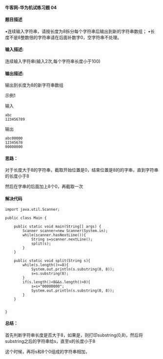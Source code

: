 #### 牛客网-华为机试练习题 04

#### 题目描述

•连续输入字符串，请按长度为8拆分每个字符串后输出到新的字符串数组； 
•长度不是8整数倍的字符串请在后面补数字0，空字符串不处理。 

#### 输入描述:

连续输入字符串(输入2次,每个字符串长度小于100)

#### 输出描述:

输出到长度为8的新字符串数组

示例1

输入

```
abc
123456789
```

输出

```
abc00000
12345678
90000000
```

#### 思路：

对于长度大于8的字符串，截取开始位置是0，结束位置是8的的字串，直到字符串的长度小于8

然后在字串的后面加上8个0，再截取一次

#### 解决代码

```
import java.util.Scanner;
 
public class Main {
 
    public static void main(String[] args) {
        Scanner scanner=new Scanner(System.in);
        while(scanner.hasNextLine()){
            String s=scanner.nextLine();
            split(s);
        }
    }
     
    public static void split(String s){
        while(s.length()>=8){
            System.out.println(s.substring(0, 8));
            s=s.substring(8);
        }
        if(s.length()<8&&s.length()>0){
            s=s+"00000000";
            System.out.println(s.substring(0, 8));
        }
    }
     
 
}
```



#### 总结：

首先判断字符串长度是否大于8，如果是，则打印substring(0,8)，然后将substring之后的字符串给s，直至s的长度小于8

这个时候，再将s和8个0组成的字符串相加，